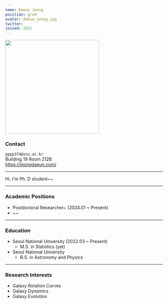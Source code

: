 ```yaml
---
name: Daeun Jeong
position: grad
avatar: daeun_jeong.jpg
twitter:
joined: 2021
---
```


<img width="300" src="{{site.baseurl}}/images/people/{{page.avatar}}" data-action="zoom">

### Contact

<i class="fa fa-envelope-o"></i>  `pppp374@snu.ac.kr`<br>
<i class="fa fa-building"></i> Building 19 Room 212B <br> 
https://jeongdaeun.com/

<hr>

Hi. I'm Ph. D student~~ <br>
 
<hr>

### Academic Positions

* Postdoctoral Researcher~ (2024.01 ~ Present)
* ~~

<hr>

### Education

* Seoul National University (2022.03 ~ Present)
    - M.S. in Statistics (yet)
* Seoul National University 
    - B.S. in Astronomy and Physics

<hr>

### Research Interests
* Galaxy Rotation Curves
* Galaxy Dynamics
* Galaxy Evolution
